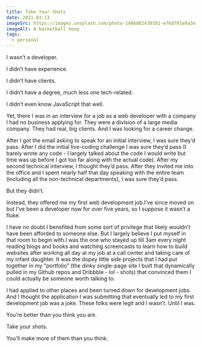 ```yaml
---
title: Take Your Shots
date: 2021-01-13
imageSrc: https://images.unsplash.com/photo-1486882430381-e76d701e0a3e?crop=entropy&cs=tinysrgb&fit=max&fm=jpg&ixid=MnwxMTc3M3wwfDF8c2VhcmNofDI0fHxiYXNrZXRiYWxsJTIwaG9vcHxlbnwwfHx8fDE2NjQ0OTg3NDc&ixlib=rb-1.2.1
imageAlt: A basketball hoop
tags:
  - personal
---
```


I wasn’t a developer.

I didn’t have experience.

I didn’t have clients.

I didn’t have a degree, much less one tech-related.

I didn’t even know JavaScript that well.

Yet, there I was in an interview for a job as a web developer with a company  I had no business applying for. They were a division of a large media  company. They had real, big clients. And I was looking for a career  change.

After I got the email asking to speak for an initial  interview, I was sure they’d pass. After I did the initial live-coding  challenge I was sure they’d pass (I barely wrote any code - I largely  talked about the code I would write but time was up before I  got too far along with the actual code). After my second technical  interview, I thought they’d pass. After they invited me into the office  and I spent nearly half that day speaking with the entire team  (including all the non-technical departments), I was sure they’d pass.

But they didn’t.

Instead, they offered me my first web development job.I’ve since moved on but I’ve been a developer now for over five years, so I suppose it wasn’t a fluke.

I  have no doubt I benefited from some sort of privilege that likely  wouldn’t have been afforded to someone else. But I largely believe I put  myself in that room to begin with.I was the one who stayed up  till 3am every night reading blogs and books and watching screencasts to  learn how to build websites after working all day at my job at a call  center and taking care of my infant daughter. It was the dopey little  side projects that I had put together in my “portfolio” (the dinky  single-page site I built that dynamically pulled in my Github repos and  Dribbble - lol - shots) that convinced them I could actually be someone  worth talking to.

I had applied to other places and been turned  down for development jobs. And I thought the application I was  submitting that eventually led to my first development job was a joke.  These folks were legit and I wasn’t. Until I was.

You’re better than you think you are.

Take your shots.

You’ll make more of them than you think.